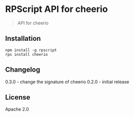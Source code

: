 # RPScript API for cheerio
> API for cheerio

## Installation

```
npm install -g rpscript
rps install cheerio
```

## Changelog

0.3.0 - change the signature of cheerio
0.2.0 - initial release

## License

Apache 2.0
